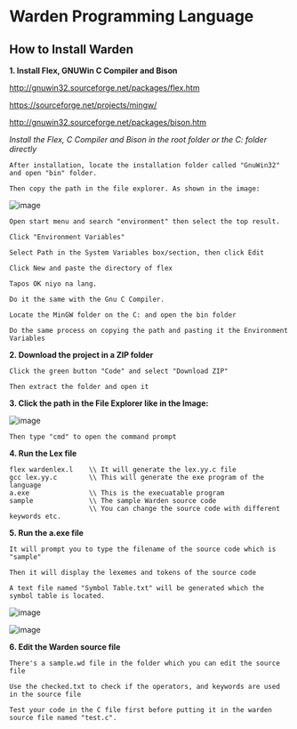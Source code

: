 # Warden Programming Language

## How to Install Warden
__1. Install Flex, GNUWin C Compiler and Bison__

http://gnuwin32.sourceforge.net/packages/flex.htm

https://sourceforge.net/projects/mingw/

http://gnuwin32.sourceforge.net/packages/bison.htm

*Install the Flex, C Compiler and Bison in the root folder or the C: folder directly*

    After installation, locate the installation folder called "GnuWin32" and open "bin" folder.

    Then copy the path in the file explorer. As shown in the image:

![image](https://user-images.githubusercontent.com/77821151/151989936-e5210c83-8c81-483c-b2f3-672b22a15d0f.png)

    Open start menu and search "environment" then select the top result.

    Click "Environment Variables"

    Select Path in the System Variables box/section, then click Edit

    Click New and paste the directory of flex

    Tapos OK niyo na lang.

    Do it the same with the Gnu C Compiler.

    Locate the MinGW folder on the C: and open the bin folder

    Do the same process on copying the path and pasting it the Environment Variables
    

__2. Download the project in a ZIP folder__

    Click the green button "Code" and select "Download ZIP"

    Then extract the folder and open it

__3. Click the path in the File Explorer like in the Image:__

![image](https://user-images.githubusercontent.com/77821151/152737546-655998a7-5f0a-4712-9a3b-d58159964b7c.png)

    Then type "cmd" to open the command prompt
    
    
__4. Run the Lex file__
```
flex wardenlex.l    \\ It will generate the lex.yy.c file
gcc lex.yy.c        \\ This will generate the exe program of the language
a.exe               \\ This is the execuatable program
sample              \\ The sample Warden source code
                    \\ You can change the source code with different keywords etc.
```
__5. Run the a.exe file__

    It will prompt you to type the filename of the source code which is "sample"
    
    Then it will display the lexemes and tokens of the source code
    
    A text file named "Symbol Table.txt" will be generated which the symbol table is located.
 

    
![image](https://user-images.githubusercontent.com/77821151/152737743-bc83c0b9-2826-4ba1-8e4d-e5cf3f4efa59.png)

![image](https://user-images.githubusercontent.com/77821151/152737777-9564c663-7506-4ae7-8385-e8e10c17301d.png)


__6. Edit the Warden source file__

    There's a sample.wd file in the folder which you can edit the source file
    
    Use the checked.txt to check if the operators, and keywords are used in the source file
    
    Test your code in the C file first before putting it in the warden source file named "test.c".
